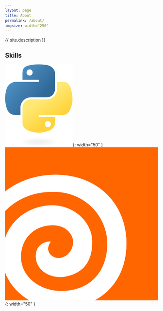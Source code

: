```yaml
---
layout: page
title: About
permalink: /about/
imgsize: width="250"
---
```


{{ site.description }} 

## Skills
![python logo](/assets/img/python-logo-only.svg){: width="50" }
![houdini logo](/assets/img/houdini_badge_flat.svg){: width="50" }
